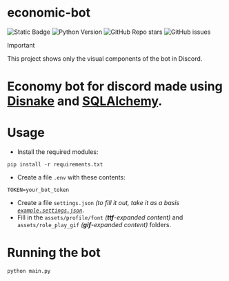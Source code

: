 # economic-bot
![Static Badge](https://img.shields.io/badge/mewbaeru-EconomyBot-economybot)
![Python Version](https://img.shields.io/badge/Python-3.12.4-blue.svg)
![GitHub Repo stars](https://img.shields.io/github/stars/mewbaeru/economic-bot)
![GitHub issues](https://img.shields.io/github/issues/mewbaeru/economic-bot)

> [!IMPORTANT]
> This project shows only the visual components of the bot in Discord.

Economy bot for discord made using [Disnake](https://github.com/DisnakeDev/disnake) and [SQLAlchemy](https://github.com/sqlalchemy/sqlalchemy).
===
# Usage
+ Install the required modules:
```
pip install -r requirements.txt
```
+ Create a file `.env` with these contents:
```
TOKEN=your_bot_token
```
+ Create a file `settings.json` _(to fill it out, take it as a basis [`example.settings.json`](https://github.com/mewbaeru/economic-bot/blob/main/assets/.example.settings.json)_.
+ Fill in the `assets/profile/font` _(**ttf**-expanded content)_ and `assets/role_play_gif` _(**gif**-expanded content)_ folders.
  
# Running the bot
```
python main.py
```
